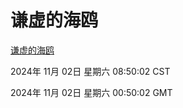 # 谦虚的海鸥
[谦虚的海鸥](http://219.139.197.74:56308/qxdho/course/base/hotlink/index.php)

2024年 11月 02日 星期六 08:50:02 CST

2024年 11月 02日 星期六 00:50:02 GMT
